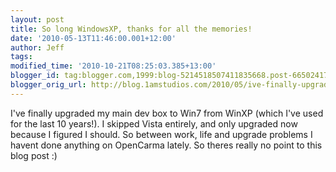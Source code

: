 ```yaml
---
layout: post
title: So long WindowsXP, thanks for all the memories!
date: '2010-05-13T11:46:00.001+12:00'
author: Jeff
tags: 
modified_time: '2010-10-21T08:25:03.385+13:00'
blogger_id: tag:blogger.com,1999:blog-5214518507411835668.post-6650241702593905694
blogger_orig_url: http://blog.1amstudios.com/2010/05/ive-finally-upgraded-my-main-dev-box-to.html
---
```

I've finally upgraded my main dev box to Win7 from WinXP (which I've used for the last 10 years!). I skipped Vista entirely, and only upgraded now because I figured I should. So between work, life and upgrade problems I havent done anything on OpenCarma lately. So theres really no point to this blog post :) 